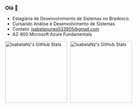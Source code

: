 ### Olá 👋

- Estagiária de Desenvolvimento de Sistemas no Bradesco.
- Cursando Análise e Desenvolvimento de Sistemas
- Contato: isabelanunes533905@gmail.com
- AZ-900 Microsoft Azure Fundamentals


<div style="display: flex; align-items: center; gap: 10px;">
 <img src="https://github-readme-stats.vercel.app/api?username=IsabelaNz&theme=outrun&show_icons=true&hide_border=true&count_private=true" alt="IsabelaNz's GitHub Stats" style="height: 200px;" />

  <img src="https://github-readme-stats.vercel.app/api/top-langs/?username=IsabelaNz&theme=outrun&show_icons=true&hide_border=true&layout=compact" alt="IsabelaNz's GitHub Stats"  style="height: 200px;" />
</div>



